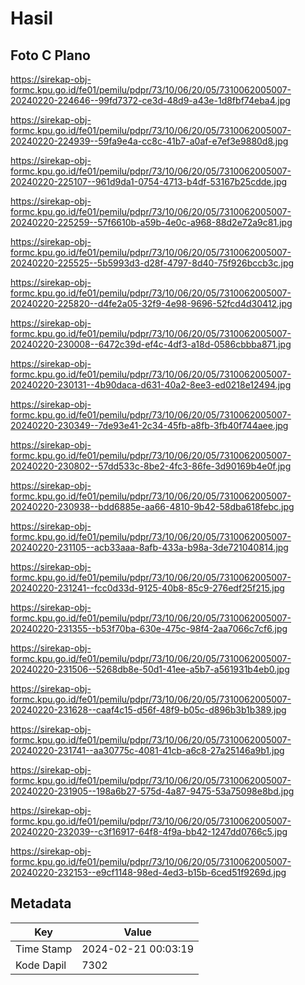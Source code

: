 # Hasil

## Foto C Plano

https://sirekap-obj-formc.kpu.go.id/fe01/pemilu/pdpr/73/10/06/20/05/7310062005007-20240220-224646--99fd7372-ce3d-48d9-a43e-1d8fbf74eba4.jpg

https://sirekap-obj-formc.kpu.go.id/fe01/pemilu/pdpr/73/10/06/20/05/7310062005007-20240220-224939--59fa9e4a-cc8c-41b7-a0af-e7ef3e9880d8.jpg

https://sirekap-obj-formc.kpu.go.id/fe01/pemilu/pdpr/73/10/06/20/05/7310062005007-20240220-225107--961d9da1-0754-4713-b4df-53167b25cdde.jpg

https://sirekap-obj-formc.kpu.go.id/fe01/pemilu/pdpr/73/10/06/20/05/7310062005007-20240220-225259--57f6610b-a59b-4e0c-a968-88d2e72a9c81.jpg

https://sirekap-obj-formc.kpu.go.id/fe01/pemilu/pdpr/73/10/06/20/05/7310062005007-20240220-225525--5b5993d3-d28f-4797-8d40-75f926bccb3c.jpg

https://sirekap-obj-formc.kpu.go.id/fe01/pemilu/pdpr/73/10/06/20/05/7310062005007-20240220-225820--d4fe2a05-32f9-4e98-9696-52fcd4d30412.jpg

https://sirekap-obj-formc.kpu.go.id/fe01/pemilu/pdpr/73/10/06/20/05/7310062005007-20240220-230008--6472c39d-ef4c-4df3-a18d-0586cbbba871.jpg

https://sirekap-obj-formc.kpu.go.id/fe01/pemilu/pdpr/73/10/06/20/05/7310062005007-20240220-230131--4b90daca-d631-40a2-8ee3-ed0218e12494.jpg

https://sirekap-obj-formc.kpu.go.id/fe01/pemilu/pdpr/73/10/06/20/05/7310062005007-20240220-230349--7de93e41-2c34-45fb-a8fb-3fb40f744aee.jpg

https://sirekap-obj-formc.kpu.go.id/fe01/pemilu/pdpr/73/10/06/20/05/7310062005007-20240220-230802--57dd533c-8be2-4fc3-86fe-3d90169b4e0f.jpg

https://sirekap-obj-formc.kpu.go.id/fe01/pemilu/pdpr/73/10/06/20/05/7310062005007-20240220-230938--bdd6885e-aa66-4810-9b42-58dba618febc.jpg

https://sirekap-obj-formc.kpu.go.id/fe01/pemilu/pdpr/73/10/06/20/05/7310062005007-20240220-231105--acb33aaa-8afb-433a-b98a-3de721040814.jpg

https://sirekap-obj-formc.kpu.go.id/fe01/pemilu/pdpr/73/10/06/20/05/7310062005007-20240220-231241--fcc0d33d-9125-40b8-85c9-276edf25f215.jpg

https://sirekap-obj-formc.kpu.go.id/fe01/pemilu/pdpr/73/10/06/20/05/7310062005007-20240220-231355--b53f70ba-630e-475c-98f4-2aa7066c7cf6.jpg

https://sirekap-obj-formc.kpu.go.id/fe01/pemilu/pdpr/73/10/06/20/05/7310062005007-20240220-231506--5268db8e-50d1-41ee-a5b7-a561931b4eb0.jpg

https://sirekap-obj-formc.kpu.go.id/fe01/pemilu/pdpr/73/10/06/20/05/7310062005007-20240220-231628--caaf4c15-d56f-48f9-b05c-d896b3b1b389.jpg

https://sirekap-obj-formc.kpu.go.id/fe01/pemilu/pdpr/73/10/06/20/05/7310062005007-20240220-231741--aa30775c-4081-41cb-a6c8-27a25146a9b1.jpg

https://sirekap-obj-formc.kpu.go.id/fe01/pemilu/pdpr/73/10/06/20/05/7310062005007-20240220-231905--198a6b27-575d-4a87-9475-53a75098e8bd.jpg

https://sirekap-obj-formc.kpu.go.id/fe01/pemilu/pdpr/73/10/06/20/05/7310062005007-20240220-232039--c3f16917-64f8-4f9a-bb42-1247dd0766c5.jpg

https://sirekap-obj-formc.kpu.go.id/fe01/pemilu/pdpr/73/10/06/20/05/7310062005007-20240220-232153--e9cf1148-98ed-4ed3-b15b-6ced51f9269d.jpg


## Metadata

| Key        | Value               |
| ---------- | ------------------- |
| Time Stamp | 2024-02-21 00:03:19 |
| Kode Dapil | 7302                |



